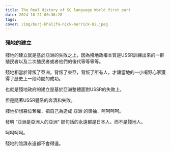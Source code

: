 ```yaml
---
title: The Real History of SC language World first part
date: 2024-10-21 00:36:28
tags:
cover: /img/burj-khalifa-nick-merrick-02.jpeg
---
```


### 殘地的建立

殘地的建立就是基於亞洲的失敗之上，因為殘地政權本質是USSR訓練出來的一群殖民者以及二次殖民者或者他們的後代等等等等。

殘地相當於背叛了亞洲，背叛了東亞，背叛了所有人，才讓當地的一小嘬野心家獲得了歷史上一段時間的成功。

也就是殘地政府的建立是基於亞洲整體面對USSR的失敗上。

但是隨著USSR體系的奔潰和失敗。

殘地卻想篡位奪權，把自己為造成 亞洲 的領袖，呵呵呵呵。

發明 “亞洲是亞洲人的亞洲” 那句話的永遠都是日本人，而不是殘地人。

呵呵呵呵。

殘地的陰謀永遠都不會得逞。